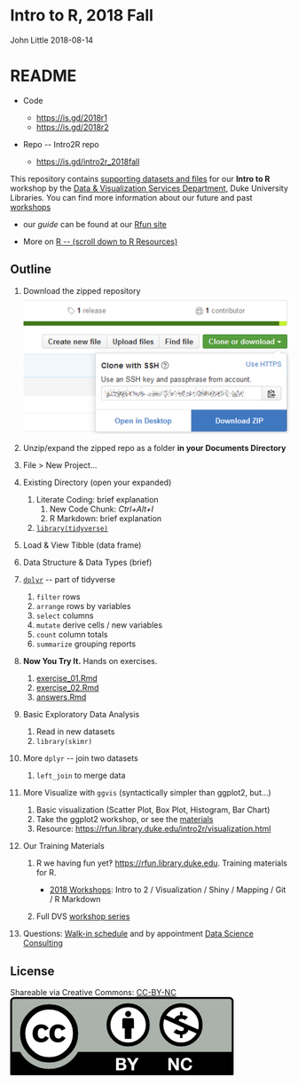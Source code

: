 Intro to R, 2018 Fall
================
John Little
2018-08-14

<!-- Edit the README.Rmd.  Readme.md is auto genererated -->
README
======

-   Code

    -   <https://is.gd/2018r1>
    -   <https://is.gd/2018r2>

-   Repo -- Intro2R repo

    -   <https://is.gd/intro2r_2018fall>

This repository contains [supporting datasets and files](https://rfun.library.duke.edu/intro2r/) for our **Intro to R** workshop by the [Data & Visualization Services Department](http://library.duke.edu/data), Duke University Libraries. You can find more information about our future and past [workshops](http://library.duke.edu/data/news)

-   our *guide* can be found at our [Rfun site](https://rfun.library.duke.edu/intro2r/)

-   More on [R -- (scroll down to R Resources)](https://library.duke.edu/data/guides)

Outline
-------

1.  Download the zipped repository ![Download ZIP button](images/clone.png "Download ZIP button")
2.  Unzip/expand the zipped repo as a folder **in your Documents Directory**
3.  File &gt; New Project...
4.  Existing Directory (open your expanded)

    1.  Literate Coding: brief explanation
        1.  New Code Chunk: *Ctrl+Alt+I*
        2.  R Markdown: brief explanation
    2.  [`library(tidyverse)`](https://tidyverse.org)

5.  Load & View Tibble (data frame)

6.  Data Structure & Data Types (brief)

7.  [`dplyr`](http://dplyr.tidyverse.org/) -- part of tidyverse

    1.  `filter` rows
    2.  `arrange` rows by variables
    3.  `select` columns
    4.  `mutate` derive cells / new variables
    5.  `count` column totals
    6.  `summarize` grouping reports

8.  **Now You Try It.** Hands on exercises.

    1.  [exercise\_01.Rmd](exercise_01.Rmd)
    2.  [exercise\_02.Rmd](exercise_02.Rmd)
    3.  [answers.Rmd](answers.Rmd)

9.  Basic Exploratory Data Analysis

    1.  Read in new datasets
    2.  `library(skimr)`

10. More `dplyr` -- join two datasets

    1.  `left_join` to merge data

11. More Visualize with `ggvis` (syntactically simpler than ggplot2, but...)

    1.  Basic visualization (Scatter Plot, Box Plot, Histogram, Bar Chart)
    2.  Take the ggplot2 workshop, or see the [materials](https://github.com/data-and-visualization/ggplot2-S18)
    3.  Resource: <https://rfun.library.duke.edu/intro2r/visualization.html>

12. Our Training Materials

    1.  R we having fun yet‽ <https://rfun.library.duke.edu>. Training materials for R.

        -   [2018 Workshops](http://rfun.library.duke.edu/2017/11/30/tidyverse-workshops-coming-in-january/): Intro to 2 / Visualization / Shiny / Mapping / Git / R Markdown

    2.  Full DVS [workshop series](https://library.duke.edu/data/news/past-workshops)

13. Questions: [Walk-in schedule](https://library.duke.edu/data/about/schedule) and by appointment [Data Science Consulting](https://library.duke.edu/data/about)

License
-------

Shareable via Creative Commons: [CC-BY-NC](https://creativecommons.org/licenses/by-nc/4.0/)<br> !["CC BY-NC"](images/by-nc.png)
